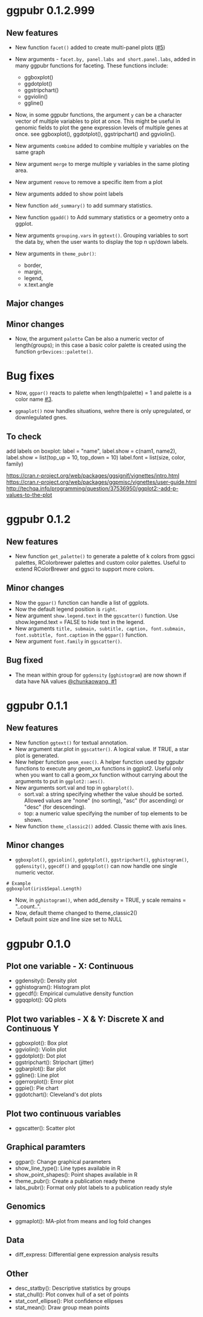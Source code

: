 # ggpubr 0.1.2.999
   
## New features
   
- New function `facet()` added to create multi-panel plots ([#5](https://github.com/kassambara/ggpubr/issues/5))
     
- New arguments - `facet.by, panel.labs and short.panel.labs`,  added in many ggpubr functions for faceting. These functions include:  
   - ggboxplot()
   - ggdotplot()
   - ggstripchart()
   - ggviolin()
   - ggline()
   
- Now, in some ggpubr functions, the argument `y` can be a character vector of multiple variables to plot at once. This might be useful in genomic fields to plot the gene expression levels of multiple genes at once. see ggboxplot(), ggdotplot(), ggstripchart() and ggviolin().
    
    
- New arguments `combine` added to combine multiple y variables on the same graph
- New argument `merge` to merge multiple y variables in the same ploting area.
- New argument `remove` to remove a specific item from a plot
- New arguments added to show point labels
     
     
- New function `add_summary()` to add summary statistics.
- New function `ggadd()` to Add summary statistics or a geometry onto a ggplot.

- New arguments `grouping.vars`  in `ggtext()`. Grouping variables to sort the data by, when the user wants to display the top n up/down labels.

- New arguments in `theme_pubr()`: 
    - border,
    - margin, 
    - legend,
    - x.text.angle
      
      
## Major changes
   

   
## Minor changes


- Now, the argument `palette` Can be also a numeric vector of length(groups); in this case a basic color palette is created using the function `grDevices::palette()`.
   
# Bug fixes
   
- Now, `ggpar()` reacts to palette when length(palette) = 1 and palette is a color name [#3](https://github.com/kassambara/ggpubr/issues/3).

- `ggmaplot()` now handles situations, wehre there is only upregulated, or downlegulated gnes.
   
## To check
add labels on boxplot:
  label = "name", 
  label.show = c(nam1, name2), 
  label.show = list(top_up = 10, top_down = 10)
  label.font = list(size, color, family)
  
https://cran.r-project.org/web/packages/ggsignif/vignettes/intro.html
https://cran.r-project.org/web/packages/ggpmisc/vignettes/user-guide.html
http://techqa.info/programming/question/37536950/ggplot2:-add-p-values-to-the-plot

# ggpubr 0.1.2
   
    
## New features
   
- New function `get_palette()` to generate a palette of k colors from ggsci palettes, RColorbrewer palettes and custom color palettes. Useful to extend RColorBrewer and ggsci to support more colors.
  
## Minor changes
   
- Now the `ggpar()` function can handle a list of ggplots.
- Now the default legend position is `right`.
- New argument `show.legend.text` in the `ggscatter()` function. Use show.legend.text = FALSE to hide text in the legend.
- New arguments `title, submain, subtitle, caption, font.submain, font.subtitle, font.caption` in the `ggpar()` function.
- New argument `font.family` in `ggscatter()`.
   
## Bug fixed
   
- The mean within group for `ggdensity` (`gghistogram`) are now shown if data have NA values [@chunkaowang, #1](https://github.com/kassambara/ggpubr/issues/1)
   
   
# ggpubr 0.1.1
   
  
## New features
   
- New function `ggtext()` for textual annotation.
- New argument star.plot in `ggscatter()`. A logical value. If TRUE, a star plot is generated.
- New helper function `geom_exec()`. A helper function used by ggpubr functions to execute any geom_xx functions in ggplot2. Useful only when you want to call a geom_xx function without carrying about the arguments to put in `ggplot2::aes()`.
- New arguments sort.val and top in `ggbarplot()`. 
    - sort.val: a string specifying whether the value should be sorted. Allowed values are "none" (no sorting), "asc" (for ascending) or "desc" (for descending).
    - top: a numeric value specifying the number of top elements to be shown.
- New function `theme_classic2()` added. Classic theme with axis lines.
    
    
## Minor changes

- `ggboxplot()`, `ggviolin()`, `ggdotplot()`, `ggstripchart()`, `gghistogram()`, `ggdensity()`, `ggecdf()` and `ggqqplot()` can now handle one single numeric vector.

```
# Example
ggboxplot(iris$Sepal.Length)
```

- Now, in `gghistogram()`, when add_density = TRUE, y scale remains = "..count..".
- Now, default theme changed to theme_classic2()
- Default point size and line size set to NULL

   

# ggpubr 0.1.0


## Plot one variable - X: Continuous

- ggdensity(): Density plot
- gghistogram(): Histogram plot
- ggecdf(): Empirical cumulative density function
- ggqqplot(): QQ plots


## Plot two variables - X & Y: Discrete X and Continuous Y

- ggboxplot(): Box plot
- ggviolin(): Violin plot
- ggdotplot(): Dot plot
- ggstripchart(): Stripchart (jitter)
- ggbarplot(): Bar plot
- ggline(): Line plot
- ggerrorplot(): Error plot
- ggpie(): Pie chart
- ggdotchart(): Cleveland's dot plots


## Plot two continuous variables

- ggscatter(): Scatter plot
  
  
## Graphical paramters
   
- ggpar(): Change graphical parameters
- show_line_type(): Line types available in R
- show_point_shapes(): Point shapes available in R
- theme_pubr(): Create a publication ready theme
- labs_pubr(): Format only plot labels to a publication ready style
   
   
## Genomics
    
- ggmaplot(): MA-plot from means and log fold changes
   
   
## Data
   
- diff_express: Differential gene expression analysis results
   
   
## Other
   
- desc_statby(): Descriptive statistics by groups
- stat_chull(): Plot convex hull of a set of points
- stat_conf_ellipse(): Plot confidence ellipses
- stat_mean(): Draw group mean points

